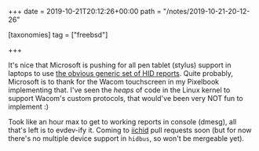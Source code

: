 +++
date = 2019-10-21T20:12:26+00:00
path = "/notes/2019-10-21-20-12-26"

[taxonomies]
tag = ["freebsd"]

+++

It's nice that Microsoft is pushing for all pen tablet (stylus) support in laptops to use
[the obvious generic set of HID reports](https://docs.microsoft.com/en-us/windows-hardware/design/component-guidelines/required-hid-top-level-collections#integrated-windows-pen-collection).
Quite probably, Microsoft is to thank for the Wacom touchscreen in my Pixelbook implementing that.
I've seen the *heaps* of code in the Linux kernel to support Wacom's custom protocols, that would've been very NOT fun to implement :)

Took like an hour max to get to working reports in console (dmesg), all that's left is to evdev-ify it.
Coming to [iichid](https://github.com/wulf7/iichid) pull requests soon
(but for now there's no multiple device support in `hidbus`, so won't be mergeable yet).